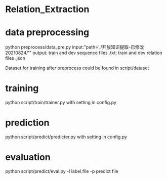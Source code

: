 # Relation_Extraction

# data preprocessing
python preprocess/data_pre.py
input:"path='./开放知识提取-已修改20210824/'"
output: train and dev sequence files .txt;  train and dev relation files .json

Dataset for training after preprocess could be found in script/dataset

# training
python script/train/trainer.py  with setting in config.py

# prediction
python script/predict/predicter.py with setting in config.py

# evaluation
python script/predict/eval.py -l label.file -p predict file
